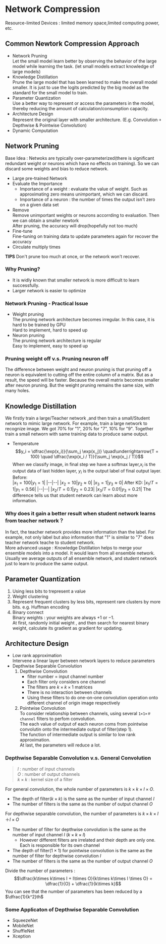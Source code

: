 # Network Compression

Resource-limited Devices : limited memory space,limited computing power, etc.

## Common Newtork Compression Approach
- Network Pruning  
  Let the small model learn better by observing the behavior of the large model while learning the task. (let small models extract knowledge of large models)
- Knowledge Distillation  
  Prune the large model that has been learned to make the overall model smaller. It is just to use the logits predicted by the big model as the standard for the small model to train.
- Parameter Quantization  
  Use a better way to represent or access the parameters in the model, thereby reducing the amount of calculation/consumption capacity.
- Architecture Design  
  Represent the original layer with smaller architecture. (E.g. Convolution ￫ Depthwise & Pointwise Convolution)
- Dynamic Computation

## Network Pruning
Base Idea : Netwoks are typically over-parameterized(there is significant redundant weight or neurons which have no effects on training). So we can discard some weights and bias to reduce network. 

- Large pre-trained Network
- Evaluate the Importance
  - Importance of a weight : evaluate the value of weight. Such as approximating zero means unimportant, which we can discard.
  - Importance of a neuron : the number of times the output isn't zero on a given data set
- Remove  
  Remove unimportant weights or neurons accorrding to evaluation. Then we can obtain a smaller newtork  
  After pruning, the accuracy will drop(hopefully not too much)  
- Fine-tune  
  Fine-tuning on training data to update parameters again for recover the accuracy  
- Circulate multiply times 

**TIPS** Don't prune too much at once, or the network won't recover.

### Why Pruning?
- It is widly known that smaller network is more difficult to learn successfully.
- Larger network is easier to optimize

### Network Pruning - Practical Issue
- Weight pruning  
  The pruning network architecture becomes irregular. In this case, it is hard to be trained by GPU  
  Hard to implement, hard to speed up
- Neuron pruning  
  The pruning network architecture is regular  
  Easy to implement, easy to speed up

### Pruning weight off v.s. Pruning neuron off
The difference between weight and neuron pruning is that pruning off a neuron is equivalent to cutting off the entire column of a matrix. But as a result, the speed will be faster. Because the overall matrix becomes smaller after neuron pruning. But the weight pruning remains the same size, with many holes.

## Knowledge Distillation
We firstly train a large/Teacher network ,and then train a small/Student network to mimic large network. For example, train a large network to recognize image. We got 70% for "1", 20% for "7", 10% for "9". Together train a small networn with same training data to produce same output.
- Temperature
  $$y_i = \dfrac{\exp(x_i)}{\sum_j \exp(x_j)} \quad\underrightarrow{T = 100} \quad \dfrac{\exp(x_i / T)}{\sum_j \exp(x_j / T)}$$
  When we classify image, in final step we have a softmax layer,$x_i$ is the output data of last hidden layer, $y_i$ is the output label of final output layer.    
  Before:  
  |$x_1=100$|$y_1=1$|
  |--|--|
  |$x_2=10$|$y_2 \approx 0$|
  |$x_3=1$|$y_3 \approx 0$|
  After KD:
  |$x_1/T=1$|$y_1=0.56$|
  |--|--|
  |$x_2/T=0.1$|$y_2=0.23$|
  |$x_3/T=0.01$|$y_3=0.21$| 
  The difference tells us that student network can learn about more information.

### Why does it gain a better result when student network learns from teacher network？
In fact, the teacher network provides more information than the label. For example, not only label but also information that "1" is similar to "7" does teacher network teache to student network.    
More advanced usage : Knowledge Distillation helps to merge your ensemble models into a model. It would learn from all ensemble network. Usually we average outputs of all ensemble network, and student network just to learn to produce the same output.

## Parameter Quantization
1. Using less bits to trepresent a value
2. Weight clustering
3. Represent frequent clusters by less bits, represent rare clusters by more bits. e.g. Huffman encoding
4. Binary connect  
   Binary weights : your weights are always $+1$ or $-1$.  
   At first, randomly initial weight , and then search for nearest binary weight, calculate its gradient as gradient for updating. 

## Architecture Design
- Low rank approximation  
  Intervene a linear layer between network layers to reduce parameters
- Depthwise Separable Convolution
  1. Depthwise Convolution
     - filter number = input channel number
     - Each filter only considers one channel
     - The filters are $k×k×1$ matrices
     - There is no interaction between channels
     - Using these filters to do one-on-one convolution operation onto different channel of origin image respectively
  2. Pointwise Convolution  
    To consider relationship between channels, using several `1×1×＃channel` filters to perfom convolution.    
    The each value of output of each neuron coms from pointwise convolutin onto the intermediate output of filter(step 1).    
    The function of intermediate output is similar to low rank approximation.       
    At last, the parameters will reduce a lot.

### Depthwise Separable Convolution v.s. General Convolution
> $I$ : number of input channels  
> $O$ : number of output channels  
> $k×k$ : kernel size of a filter  

For general convolution, the whole number of parameters is $k×k×I×O$.
- The depth of filter$(k×k)$ is the same as the number of input channel $I$
- The number of filters is the same as the number of output channel $O$


For depthwise separable convolution, the number of parameters is $k×k×I＋I×O$
- The number of filter for depthwise convolution is the same as the number of input channel $I$ $(k×k×I)$
  - However different filters are irrelated and their depth are only one. Each is responsible for its own channel
- The depth of filter$(1×1)$ for pointwise convolution is the same as the number of filter for depthwise convolution $I$
- The number of filters is the same as the number of output channel $O$

Divide the number of parameters :
$$\dfrac{k\times k\times I + I\times O}{k\times k\times I \times O} = \dfrac{1}{O} + \dfrac{1}{k\times k}$$
You can see that the number of parameters has been reduced by a $\dfrac{1}{k^2}th$

### Some Applicaton of Depthwise Separable Convolution
- SqueezeNet
- MobileNet
- ShuffleNet
- Xception